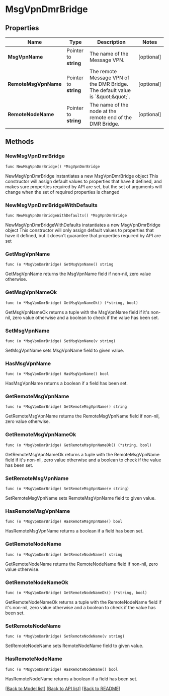 # MsgVpnDmrBridge

## Properties

Name | Type | Description | Notes
------------ | ------------- | ------------- | -------------
**MsgVpnName** | Pointer to **string** | The name of the Message VPN. | [optional] 
**RemoteMsgVpnName** | Pointer to **string** | The remote Message VPN of the DMR Bridge. The default value is &#x60;\&quot;\&quot;&#x60;. | [optional] 
**RemoteNodeName** | Pointer to **string** | The name of the node at the remote end of the DMR Bridge. | [optional] 

## Methods

### NewMsgVpnDmrBridge

`func NewMsgVpnDmrBridge() *MsgVpnDmrBridge`

NewMsgVpnDmrBridge instantiates a new MsgVpnDmrBridge object
This constructor will assign default values to properties that have it defined,
and makes sure properties required by API are set, but the set of arguments
will change when the set of required properties is changed

### NewMsgVpnDmrBridgeWithDefaults

`func NewMsgVpnDmrBridgeWithDefaults() *MsgVpnDmrBridge`

NewMsgVpnDmrBridgeWithDefaults instantiates a new MsgVpnDmrBridge object
This constructor will only assign default values to properties that have it defined,
but it doesn't guarantee that properties required by API are set

### GetMsgVpnName

`func (o *MsgVpnDmrBridge) GetMsgVpnName() string`

GetMsgVpnName returns the MsgVpnName field if non-nil, zero value otherwise.

### GetMsgVpnNameOk

`func (o *MsgVpnDmrBridge) GetMsgVpnNameOk() (*string, bool)`

GetMsgVpnNameOk returns a tuple with the MsgVpnName field if it's non-nil, zero value otherwise
and a boolean to check if the value has been set.

### SetMsgVpnName

`func (o *MsgVpnDmrBridge) SetMsgVpnName(v string)`

SetMsgVpnName sets MsgVpnName field to given value.

### HasMsgVpnName

`func (o *MsgVpnDmrBridge) HasMsgVpnName() bool`

HasMsgVpnName returns a boolean if a field has been set.

### GetRemoteMsgVpnName

`func (o *MsgVpnDmrBridge) GetRemoteMsgVpnName() string`

GetRemoteMsgVpnName returns the RemoteMsgVpnName field if non-nil, zero value otherwise.

### GetRemoteMsgVpnNameOk

`func (o *MsgVpnDmrBridge) GetRemoteMsgVpnNameOk() (*string, bool)`

GetRemoteMsgVpnNameOk returns a tuple with the RemoteMsgVpnName field if it's non-nil, zero value otherwise
and a boolean to check if the value has been set.

### SetRemoteMsgVpnName

`func (o *MsgVpnDmrBridge) SetRemoteMsgVpnName(v string)`

SetRemoteMsgVpnName sets RemoteMsgVpnName field to given value.

### HasRemoteMsgVpnName

`func (o *MsgVpnDmrBridge) HasRemoteMsgVpnName() bool`

HasRemoteMsgVpnName returns a boolean if a field has been set.

### GetRemoteNodeName

`func (o *MsgVpnDmrBridge) GetRemoteNodeName() string`

GetRemoteNodeName returns the RemoteNodeName field if non-nil, zero value otherwise.

### GetRemoteNodeNameOk

`func (o *MsgVpnDmrBridge) GetRemoteNodeNameOk() (*string, bool)`

GetRemoteNodeNameOk returns a tuple with the RemoteNodeName field if it's non-nil, zero value otherwise
and a boolean to check if the value has been set.

### SetRemoteNodeName

`func (o *MsgVpnDmrBridge) SetRemoteNodeName(v string)`

SetRemoteNodeName sets RemoteNodeName field to given value.

### HasRemoteNodeName

`func (o *MsgVpnDmrBridge) HasRemoteNodeName() bool`

HasRemoteNodeName returns a boolean if a field has been set.


[[Back to Model list]](../README.md#documentation-for-models) [[Back to API list]](../README.md#documentation-for-api-endpoints) [[Back to README]](../README.md)


